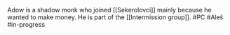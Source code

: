 Adow is a shadow monk who joined [[Sekerolovci]] mainly because he wanted to make money.
He is part of the [[Intermission group]].
#PC #Aleš #in-progress